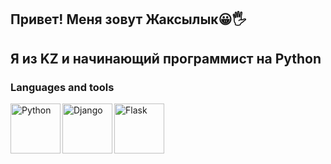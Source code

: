 ## Привет! Меня зовут Жаксылык😀🖐
## Я из KZ и начинающий программист на Python
### Languages and tools
<img align= "left" alt="Python" width= "80px" src="https://user-images.githubusercontent.com/29209596/205907522-30c31ecf-6d21-4d79-8e24-51771d8d13e9.png"/>
<img align= "left" alt="Django" width= "80px" src="https://user-images.githubusercontent.com/29209596/205912447-b1dc8082-7f69-45c0-ac39-fac6a06496a8.png" />
<img align= "left" alt="Flask" width= "80px" src="https://user-images.githubusercontent.com/29209596/205917754-3ec27bb1-9794-4f78-89fd-5ef11af6ca9c.png" />
